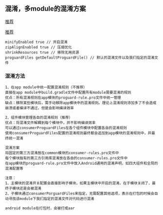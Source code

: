 ## 混淆，多module的混淆方案

[推荐](https://yuzhiqiang.blog.csdn.net/article/details/80676170)

[推荐](https://blog.csdn.net/u014602917/article/details/109802730)

    minifyEnabled true // 开启混淆
    zipAlignEnabled true // 压缩优化
    shrinkResources true // 移除无用资源
    proguardFiles getDefaultProguardFile() // 默认的混淆文件以及我们指定的混淆文件

### 混淆方法

    1、在app module中统一配置混淆规则（不推荐）
    直接在app module中build.gradle文件中配置所有module需要混淆的规则
    优点：所有混淆规则在app模块的proguard-rule.pro文件中统一管理
    缺点：移除某些模块后，需手动移除app模块中的混淆规则。理论上混淆规则添加多了不会造成崩溃或者编译不通过，但是会影响编译效率

    2、组件模块管理各自的混淆规则（推荐）
    优点：将混淆文件解耦到每个模块中，并不影响编译效率
    可以通过consumerProguardFiles在各个组件模块中配置各自的混淆规则
    使用consumerProguardFiles配置的混淆规则最终都会追加到app模块的混淆规则中，并最终统一混淆

    混淆方案
    将固定的第三方混淆放在common模块的consumer-rules.pro文件中
    每个模块独有的第三方引用库混淆放在各自的consumer-rules.pro文件中
    在app模块的proguard-rule.pro文件中放入Android通用的混淆声明，如四大组件和全局的混淆配置等

    注意：
    1、主模块的混淆开关配置会直接影响子模块，如果主模块中开启的混淆，在子模块关闭了，最终子模块还是会被混淆
    2、子模块通过consumerPorguardFiles来指定，无需配置其他选项，表示在打包的时候会自动寻找该module下我们指定的混淆文件对代码进行混淆

    android module在打包时，会被打成aar